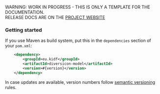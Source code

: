 <p class="josman-to-strip">
WARNING: WORK IN PROGRESS - THIS IS ONLY A TEMPLATE FOR THE DOCUMENTATION. <br/>
RELEASE DOCS ARE ON THE <a href="http://davidleoni.github.io/diversicon/" target="_blank">PROJECT WEBSITE</a>
</p>

<!--If you are upgrading from previous version, see [Release notes](CHANGES.md).-->

### Getting started

If you use Maven as build system, put this in the `dependencies` section of your `pom.xml`:

```xml
    <dependency>
        <groupId>eu.kidf</groupId>
        <artifactId>diversicon-model</artifactId>
        <version>#{version}</version>
    </dependency>
```

In case updates are available, version numbers follow <a href="http://semver.org/" target="_blank">semantic versioning</a> rules.

